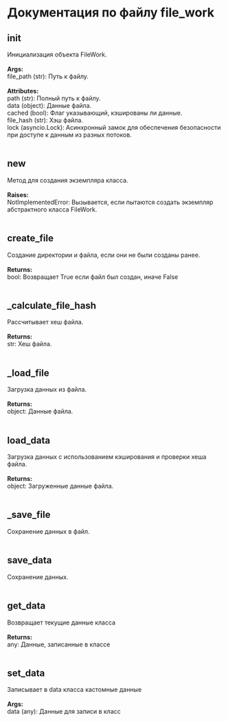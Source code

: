 # Документация по файлу file_work

## __init__<br>
Инициализация объекта FileWork.<br>
<br>
**Args:**<br>
file_path (str): Путь к файлу.<br>
<br>
**Attributes:**<br>
path (str): Полный путь к файлу.<br>
data (object): Данные файла.<br>
cached (bool): Флаг указывающий, кэшированы ли данные.<br>
file_hash (str): Хэш файла.<br>
lock (asyncio.Lock): Асинхронный замок для обеспечения безопасности при доступе к данным из разных потоков.<br>
<br>
## __new__<br>
Метод для создания экземпляра класса.<br>
<br>
**Raises:**<br>
NotImplementedError: Вызывается, если пытаются создать экземпляр абстрактного класса FileWork.<br>
<br>
## create_file<br>
Создание директории и файла, если они не были созданы ранее.<br>
<br>
**Returns:**<br>
bool: Возвращает True если файл был создан, иначе False<br>
<br>
## _calculate_file_hash<br>
Рассчитывает хеш файла.<br>
<br>
**Returns:**<br>
str: Хеш файла.<br>
<br>
## _load_file<br>
Загрузка данных из файла.<br>
<br>
**Returns:**<br>
object: Данные файла.<br>
<br>
## load_data<br>
Загрузка данных с использованием кэширования и проверки хеша файла.<br>
<br>
**Returns:**<br>
object: Загруженные данные файла.<br>
<br>
## _save_file<br>
Сохранение данных в файл.<br>
<br>
## save_data<br>
Сохранение данных.<br>
<br>
## get_data<br>
Возвращает текущие данные класса<br>
<br>
**Returns:**<br>
any: Данные, записанные в классе<br>
<br>
## set_data<br>
Записывает в data класса кастомные данные<br>
<br>
**Args:**<br>
data (any): Данные для записи в класс<br>
<br>
